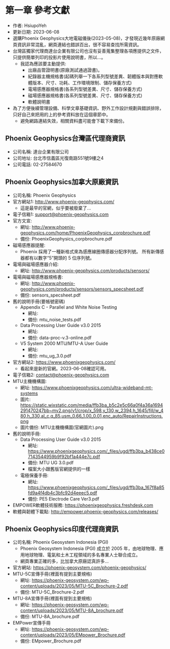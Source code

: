 # 第一章 參考文獻
+ 作者: HsiupoYeh
+ 更新日期: 2023-06-08
+ 選購Phoenix Geophysics大地電磁儀後(2023-05-08)，才發現近幾年原廠網頁資訊非常混亂，網頁連結也錯誤百出，很不容易查找所需資訊。
+ 台灣區獨家代理商達台企業有限公司也沒有妥善蒐集整理各項應提供之文件，只提供簡單列印的投影片使用說明書，所以...。
  + 我認為應該要主動提供:
    + 出廠品管證明書(原廠測試通過證書)。
    + 紀錄器主機規格書(起碼列舉一下各系列型號差異、韌體版本與對應軟體版本、尺寸、功耗、工作環境限制、儲存保養方式)
    + 電場感應器規格書(各系列型號差異、尺寸、儲存保養方式)
    + 磁場感應器規格書(各系列型號差異、尺寸、儲存保養方式)
    + 軟體說明書
+ 為了方便後續管理設備、科學文章基礎資訊、野外工作設計規劃與錯誤排除，只好自己來把用的上的參考資料放在這個章節中。
  + 避免網路連結失效，相關資料盡可能會下載下來備份。


## Phoenix Geophysics台灣區代理商資訊
+ 公司名稱: 達台企業有限公司
+ 公司地址: 台北市信義區光復南路551號9樓之4
+ 公司電話: 02-27584670


## Phoenix Geophysics加拿大原廠資訊
+ 公司名稱: Phoenix Geophysics
+ 官方網站1: http://www.phoenix-geophysics.com/
  + 這是最早的官網，似乎要被廢棄了...
+ 電子信箱1: support@phoenix-geophysics.com
+ 官方文宣:
  + 網址: http://www.phoenix-geophysics.com/home/PhoenixGeophysics_corpbrochure.pdf
  + 備份: PhoenixGeophysics_corpbrochure.pdf
+ 磁場感應器提醒: 
  + Phoenix 採用了一種新格式來為感應線圈傳感器分配序列號。 所有新傳感器都有以數字“5”開頭的 5 位序列號。
+ 電場與磁場感應器介紹:
  + 網址: http://www.phoenix-geophysics.com/products/sensors/ 
+ 電場與磁場感應器規格書:
  + 網址: http://www.phoenix-geophysics.com/products/sensors/sensors_specsheet.pdf
  + 備份: sensors_specsheet.pdf
+ 舊的說明手冊(要帳號密碼)
  + Appendix C - Parallel and White Noise Testing
    + 網址:
    + 備份: mtu_noise_tests.pdf
  + Data Processing User Guide v3.0 2015
    + 網址:
    + 備份: data-proc-v.3-online.pdf
  + V5 System 2000 MTU/MTU-A User Guide
    + 網址:
    + 備份: mtu_ug_3.0.pdf 
+ 官方網站2: https://www.phoenixgeophysics.com/
  + 看起來是新的官網。2023-06-08確認可用。
+ 電子信箱2: contact@phoenix-geophysics.com
+ MTU主機機構圖:
  + 網址: https://www.phoenixgeophysics.com/ultra-wideband-mt-systems
  + 圖片: https://static.wixstatic.com/media/ffb3ba_b5c2e5c66a0f4a36a1694291470247bb~mv2.png/v1/crop/x_598,y_130,w_2394,h_1645/fill/w_480,h_330,al_c,q_85,usm_0.66_1.00_0.01,enc_auto/RepairInstructions.png
  + 圖片備份: MTU主機機構圖(官網圖片).png
+ 舊的說明手冊:
  + Data Processing User Guide v3.0 2015
    + 網址: https://www.phoenixgeophysics.com/_files/ugd/ffb3ba_b438ce07143544959b9f92bf1a444e7c.pdf
    + 備份: MTU UG 3.0.pdf
    + 檔案大小跟舊版官網提供的一樣
  + 電極保養手冊:
    + 網址: https://www.phoenixgeophysics.com/_files/ugd/ffb3ba_167f8a85fd9a4f4db4c3bfc92d4eeec5.pdf
    + 備份: PE5 Electrode Care Ver3.pdf
+ EMPOWER軟體技術服務: https://phoenixgeophysics.freshdesk.com
+ 軟體與韌體下載點: http://empower.phoenix-geophysics.com/releases/

## Phoenix Geophysics印度代理商資訊
+ 公司名稱: Phoenix Geosystem Indonesia (PGI)
  + Phoenix Geosystem Indonesia (PGI) 成立於 2005 年，由地球物理、應用地球物理、電氣和土木工程領域的多名專業人士聯合成立。
  + 網頁專業正確的多，比加拿大原廠認真許多...
+ 官方網站: https://phoenix-geosystem.com/phoenix-geophysics/ 
+ MTU-5C宣傳手冊(裡面有提到主要規格)
  + 網址: https://phoenix-geosystem.com/wp-content/uploads/2023/05/MTU-5C_Brochure-2.pdf
  + 備份: MTU-5C_Brochure-2.pdf
+ MTU-8A宣傳手冊(裡面有提到主要規格)
  + 網址: https://phoenix-geosystem.com/wp-content/uploads/2023/05/MTU-8A_brochure.pdf 
  + 備份: MTU-8A_brochure.pdf 
+ EMPower宣傳手冊
  + 網址: https://phoenix-geosystem.com/wp-content/uploads/2023/05/EMpower_Brochure.pdf
  + 備份: EMpower_Brochure.pdf

